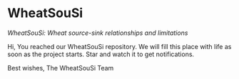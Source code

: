 # WheatSouSi
*WheatSouSi: Wheat source-sink relationships and limitations*

Hi, You reached our WheatSouSi repository.
We will fill this place with life as soon as the project starts.
Star and watch it to get notifications.

Best wishes,
The WheatSouSi Team
